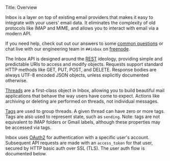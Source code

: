 Title:   Overview

Inbox is a layer on top of existing email providers that makes it easy to integrate with your users' email data. It eliminates the complexity of old protocols like IMAP and MIME, and allows you to interact with email via a modern API.

If you need help, check out out our answers to some [common questions](#FAQ) or chat live with our engineering team in `##inbox` on [freenode](http://webchat.freenode.net/).

The Inbox API is designed around the [REST](http://en.wikipedia.org/wiki/Representational_State_Transfer) ideology, providing simple and predictable URIs to access and modify objects. Requests support standard HTTP methods like GET, PUT, POST, and DELETE. Response bodies are always UTF-8 encoded JSON objects, unless explicitly documented otherwise.

[Threads](#threads) are a first-class object in Inbox, allowing you to build beautiful mail applications that behave the way users have come to expect. Actions like archiving or deleting are performed on threads, not individual messages.

[Tags](#tags) are used to group threads. A given thread can have zero or more tags. Tags are also used to represent state, such as `sending`. Note: tags are not equivalent to IMAP folders or Gmail labels, although these properties may be accessed via tags.

Inbox uses [OAuth2](http://oauth.net/documentation/getting-started/) for authentication with a specific user's account. Subsequent API requests are made with an `access_token` for that user, secured by HTTP basic auth over SSL (TLS). The user auth flow is documented below.
